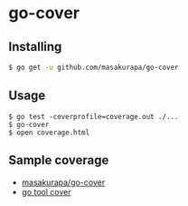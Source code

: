 # go-cover

## Installing

```sh
$ go get -u github.com/masakurapa/go-cover
```

## Usage

```
$ go test -coverprofile=coverage.out ./...
$ go-cover
$ open coverage.html
```

## Sample coverage
- [masakurapa/go-cover](https://masakurapa.github.io/go-cover/index.html)
- [go tool cover](https://masakurapa.github.io/go-cover/coverage.html)

